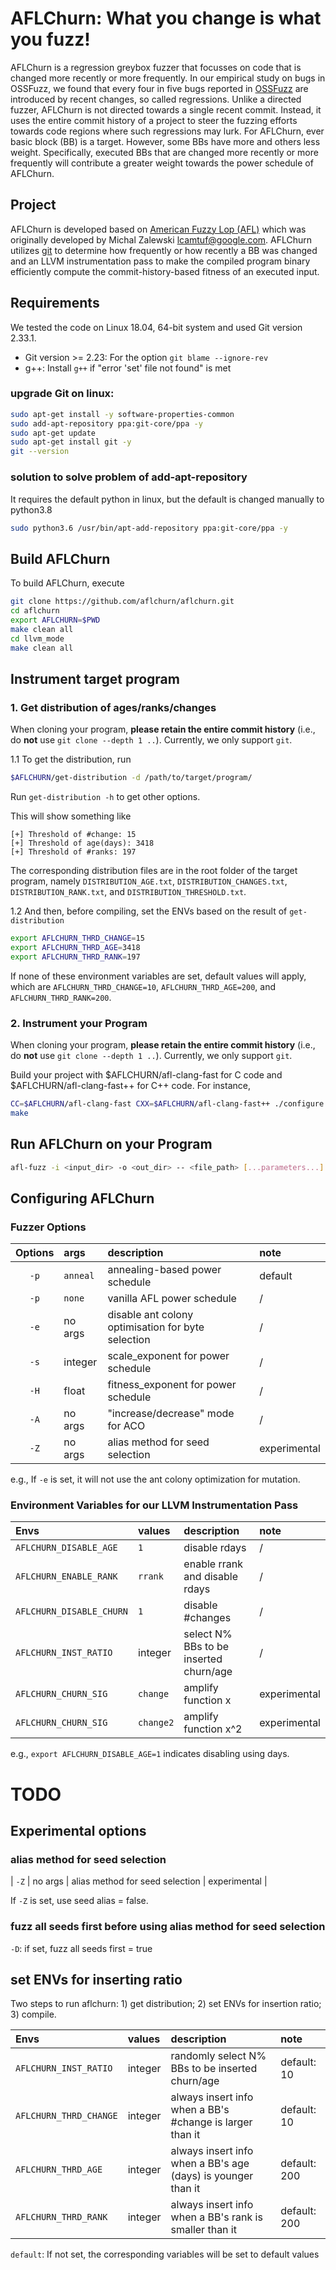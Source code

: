 # AFLChurn: What you change is what you fuzz!

AFLChurn is a regression greybox fuzzer that focusses on code that is changed more recently or more frequently. In our empirical study on bugs in OSSFuzz, we found that every four in five bugs reported in [OSSFuzz](https://github.com/google/oss-fuzz) are introduced by recent changes, so called regressions. Unlike a directed fuzzer, AFLChurn is not directed towards a single recent commit. Instead, it uses the entire commit history of a project to steer the fuzzing efforts towards code regions where such regressions may lurk. For AFLChurn, ever basic block (BB) is a target. However, some BBs have more and others less weight. Specifically, executed BBs that are changed more recently or more frequently will contribute a greater weight towards the power schedule of AFLChurn.

## Project
AFLChurn is developed based on [American Fuzzy Lop (AFL)](https://github.com/google/AFL) which was originally developed by Michal Zalewski <lcamtuf@google.com>. AFLChurn utilizes [git](https://git-scm.com/) to determine how frequently or how recently a BB was changed and an LLVM instrumentation pass to make the compiled program binary efficiently compute the commit-history-based fitness of an executed input.


## Requirements

We tested the code on Linux 18.04, 64-bit system and used Git version 2.33.1.

- Git version >= 2.23: For the option `git blame --ignore-rev`
- g++: Install `g++` if "error 'set' file not found" is met

### upgrade Git on linux:

```bash
sudo apt-get install -y software-properties-common
sudo add-apt-repository ppa:git-core/ppa -y
sudo apt-get update
sudo apt-get install git -y
git --version
```

### solution to solve problem of add-apt-repository
It requires the default python in linux, but the default is changed manually to python3.8

```bash
sudo python3.6 /usr/bin/apt-add-repository ppa:git-core/ppa -y
```

## Build AFLChurn
To build AFLChurn, execute
```bash
git clone https://github.com/aflchurn/aflchurn.git
cd aflchurn
export AFLCHURN=$PWD
make clean all
cd llvm_mode
make clean all
```

## Instrument target program
### 1. Get distribution of ages/ranks/changes

When cloning your program, **please retain the entire commit history** (i.e., do **not** use `git clone --depth 1 ..`). Currently, we only support `git`.

1.1 To get the distribution, run
```bash
$AFLCHURN/get-distribution -d /path/to/target/program/
```
Run `get-distribution -h` to get other options. 

This will show something like 
```
[+] Threshold of #change: 15
[+] Threshold of age(days): 3418
[+] Threshold of #ranks: 197
```
The corresponding distribution files are in the root folder of the target program, namely `DISTRIBUTION_AGE.txt`, `DISTRIBUTION_CHANGES.txt`, `DISTRIBUTION_RANK.txt`, and `DISTRIBUTION_THRESHOLD.txt`.


1.2 And then, before compiling, set the ENVs based on the result of `get-distribution`
```bash
export AFLCHURN_THRD_CHANGE=15
export AFLCHURN_THRD_AGE=3418
export AFLCHURN_THRD_RANK=197
```
If none of these environment variables are set, default values will apply, which are `AFLCHURN_THRD_CHANGE=10`, `AFLCHURN_THRD_AGE=200`, and `AFLCHURN_THRD_RANK=200`.

### 2. Instrument your Program

When cloning your program, **please retain the entire commit history** (i.e., do **not** use `git clone --depth 1 ..`). Currently, we only support `git`.

Build your project with $AFLCHURN/afl-clang-fast for C code and $AFLCHURN/afl-clang-fast++ for C++ code. For instance,
```bash
CC=$AFLCHURN/afl-clang-fast CXX=$AFLCHURN/afl-clang-fast++ ./configure [...options...]
make
```

## Run AFLChurn on your Program

```bash
afl-fuzz -i <input_dir> -o <out_dir> -- <file_path> [...parameters...]
```

## Configuring AFLChurn
### Fuzzer Options

| Options | args | description | note |
| :---: | :--- | :-------------------------- | :------ |
| `-p` | `anneal` | annealing-based power schedule | default |
| `-p` | `none` | vanilla AFL power schedule | / |
| `-e` | no args | disable ant colony optimisation for byte selection | / |
| `-s` | integer | scale_exponent for power schedule | / |
| `-H` | float | fitness_exponent for power schedule | / |
| `-A` | no args | "increase/decrease" mode for ACO | / |
| `-Z` | no args | alias method for seed selection | experimental |

e.g.,
If `-e` is set, it will not use the ant colony optimization for mutation.

### Environment Variables for our LLVM Instrumentation Pass

| Envs | values | description | note |
| :-------------------- | :--- | :--- | :---- |
| `AFLCHURN_DISABLE_AGE` |   `1`   | disable rdays | / |
| `AFLCHURN_ENABLE_RANK` | `rrank` | enable rrank and disable rdays | / |
| `AFLCHURN_DISABLE_CHURN` | `1` | disable #changes | / |
| `AFLCHURN_INST_RATIO` | integer | select N% BBs to be inserted churn/age | / |
| `AFLCHURN_CHURN_SIG` | `change` | amplify function x | experimental |
| `AFLCHURN_CHURN_SIG` |`change2`| amplify function x^2 | experimental |

e.g., `export AFLCHURN_DISABLE_AGE=1` indicates disabling using days.

# TODO
## Experimental options
### alias method for seed selection
| `-Z` | no args | alias method for seed selection | experimental |

If `-Z` is set, use seed alias = false.

### fuzz all seeds first before using alias method for seed selection
`-D`: if set, fuzz all seeds first = true

## set ENVs for inserting ratio
Two steps to run aflchurn: 1) get distribution; 2) set ENVs for insertion ratio; 3) compile.

| Envs | values | description | note |
| :-------------------- | :--- | :--- | :---- |
| `AFLCHURN_INST_RATIO` | integer | randomly select N% BBs to be inserted churn/age | default: 10|
| `AFLCHURN_THRD_CHANGE`| integer | always insert info when a BB's #change is larger than it | default: 10|
| `AFLCHURN_THRD_AGE`| integer | always insert info when a BB's age (days) is younger than it | default: 200|
| `AFLCHURN_THRD_RANK` | integer |  always insert info when a BB's rank is smaller than it | default: 200|

`default`: If not set, the corresponding variables will be set to default values

